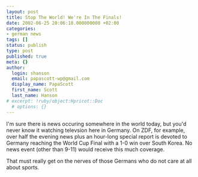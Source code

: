 ```yaml
---
layout: post
title: Stop The World! We're In The Finals!
date: 2002-06-25 20:06:18.000000000 +02:00
categories:
- german news
tags: []
status: publish
type: post
published: true
meta: {}
author:
  login: shanson
  email: papascott-wp@gmail.com
  display_name: PapaScott
  first_name: Scott
  last_name: Hanson
# excerpt: !ruby/object:Hpricot::Doc
  # options: {}
---
```

<p>I'm sure there is news occuring somewhere in the world today, but you'd never know it watching televsion here in Germany. On ZDF, for example, over half the evening news plus an hour-long special report is devoted to Germany reaching the World Cup Final with a 1-0 win over South Korea. No news event (other than 9-11) would receive this much coverage.</p>
<p>That must really get on the nerves of those Germans who do not care at all about sports.</p>

